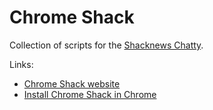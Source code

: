 # Chrome Shack

Collection of scripts for the [Shacknews Chatty](https://www.shacknews.com/chatty).

Links:
- [Chrome Shack website](http://adam.hughes.cc/shack/chromeshack/)
- [Install Chrome Shack in Chrome](https://chrome.google.com/webstore/detail/chrome-shack/mcnpepegfcikofcogenpncheiohblnpp?hl=en)
